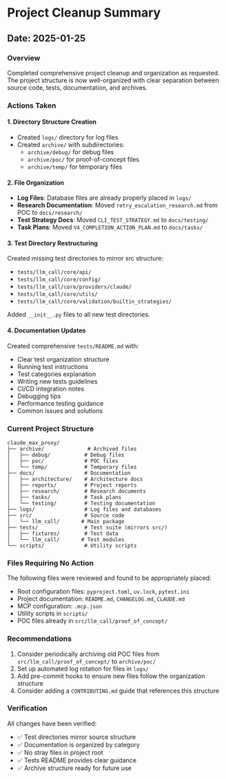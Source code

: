 # Project Cleanup Summary

## Date: 2025-01-25

### Overview
Completed comprehensive project cleanup and organization as requested. The project structure is now well-organized with clear separation between source code, tests, documentation, and archives.

### Actions Taken

#### 1. Directory Structure Creation
- Created `logs/` directory for log files
- Created `archive/` with subdirectories:
  - `archive/debug/` for debug files
  - `archive/poc/` for proof-of-concept files
  - `archive/temp/` for temporary files

#### 2. File Organization
- **Log Files**: Database files are already properly placed in `logs/`
- **Research Documentation**: Moved `retry_escalation_research.md` from POC to `docs/research/`
- **Test Strategy Docs**: Moved `CLI_TEST_STRATEGY.md` to `docs/testing/`
- **Task Plans**: Moved `V4_COMPLETION_ACTION_PLAN.md` to `docs/tasks/`

#### 3. Test Directory Restructuring
Created missing test directories to mirror src structure:
- `tests/llm_call/core/api/`
- `tests/llm_call/core/config/`
- `tests/llm_call/core/providers/claude/`
- `tests/llm_call/core/utils/`
- `tests/llm_call/core/validation/builtin_strategies/`

Added `__init__.py` files to all new test directories.

#### 4. Documentation Updates
Created comprehensive `tests/README.md` with:
- Clear test organization structure
- Running test instructions
- Test categories explanation
- Writing new tests guidelines
- CI/CD integration notes
- Debugging tips
- Performance testing guidance
- Common issues and solutions

### Current Project Structure

```
claude_max_proxy/
├── archive/              # Archived files
│   ├── debug/           # Debug files
│   ├── poc/             # POC files
│   └── temp/            # Temporary files
├── docs/                # Documentation
│   ├── architecture/    # Architecture docs
│   ├── reports/         # Project reports
│   ├── research/        # Research documents
│   ├── tasks/           # Task plans
│   └── testing/         # Testing documentation
├── logs/                # Log files and databases
├── src/                 # Source code
│   └── llm_call/       # Main package
├── tests/               # Test suite (mirrors src/)
│   ├── fixtures/        # Test data
│   └── llm_call/       # Test modules
└── scripts/             # Utility scripts
```

### Files Requiring No Action
The following files were reviewed and found to be appropriately placed:
- Root configuration files: `pyproject.toml`, `uv.lock`, `pytest.ini`
- Project documentation: `README.md`, `CHANGELOG.md`, `CLAUDE.md`
- MCP configuration: `.mcp.json`
- Utility scripts in `scripts/`
- POC files already in `src/llm_call/proof_of_concept/`

### Recommendations
1. Consider periodically archiving old POC files from `src/llm_call/proof_of_concept/` to `archive/poc/`
2. Set up automated log rotation for files in `logs/`
3. Add pre-commit hooks to ensure new files follow the organization structure
4. Consider adding a `CONTRIBUTING.md` guide that references this structure

### Verification
All changes have been verified:
- ✅ Test directories mirror source structure
- ✅ Documentation is organized by category
- ✅ No stray files in project root
- ✅ Tests README provides clear guidance
- ✅ Archive structure ready for future use